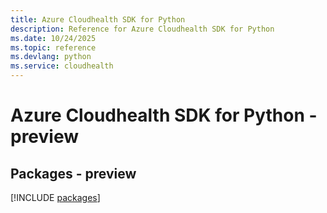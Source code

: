 ```yaml
---
title: Azure Cloudhealth SDK for Python
description: Reference for Azure Cloudhealth SDK for Python
ms.date: 10/24/2025
ms.topic: reference
ms.devlang: python
ms.service: cloudhealth
---
```

# Azure Cloudhealth SDK for Python - preview
## Packages - preview
[!INCLUDE [packages](cloudhealth-index.md)]